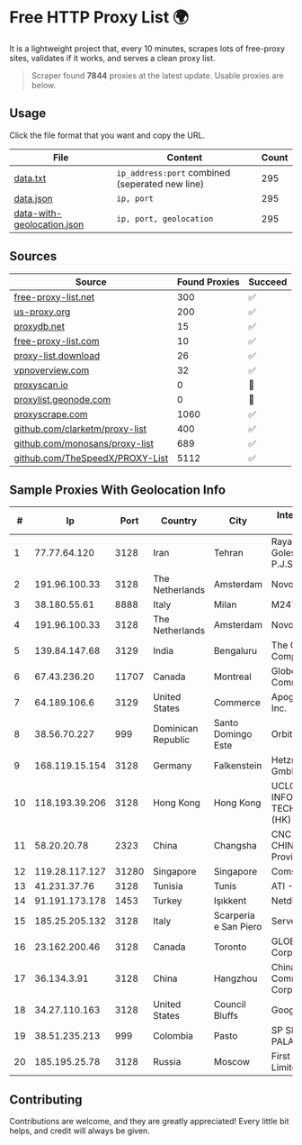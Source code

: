
# Free HTTP Proxy List 🌍

It is a lightweight project that, every 10 minutes, scrapes lots of free-proxy sites, validates if it works, and serves a clean proxy list.


> Scraper found **7844** proxies at the latest update. Usable proxies are below.

## Usage

Click the file format that you want and copy the URL.


|File|Content|Count|
|----|-------|-----|
|[data.txt](https://raw.githubusercontent.com/themiralay/Proxy-List-World/master/data.txt)|`ip_address:port` combined (seperated new line)|295|
|[data.json](https://raw.githubusercontent.com/themiralay/Proxy-List-World/master/data.json)|`ip, port`|295|
|[data-with-geolocation.json](https://raw.githubusercontent.com/themiralay/Proxy-List-World/master/data-with-geolocation.json)|`ip, port, geolocation`|295|

## Sources

|Source|Found Proxies|Succeed|
|------|-------------|-------|
|[free-proxy-list.net](https://free-proxy-list.net)|300|✅|
|[us-proxy.org](https://www.us-proxy.org)|200|✅|
|[proxydb.net](http://proxydb.net)|15|✅|
|[free-proxy-list.com](https://free-proxy-list.com/?page=&port=&type%5B%5D=http&type%5B%5D=https&up_time=0&search=Search)|10|✅|
|[proxy-list.download](https://www.proxy-list.download/HTTP)|26|✅|
|[vpnoverview.com](https://vpnoverview.com/privacy/anonymous-browsing/free-proxy-servers)|32|✅|
|[proxyscan.io](https://www.proxyscan.io)|0|🚫|
|[proxylist.geonode.com](https://proxylist.geonode.com/api/proxy-list?limit=300&page=1&sort_by=lastChecked&sort_type=desc&protocols=http,https)|0|🚫|
|[proxyscrape.com](https://api.proxyscrape.com/v2/?request=displayproxies&protocol=http&timeout=10000&country=all&ssl=all&anonymity=all)|1060|✅|
|[github.com/clarketm/proxy-list](https://raw.githubusercontent.com/clarketm/proxy-list/master/proxy-list-raw.txt)|400|✅|
|[github.com/monosans/proxy-list](https://raw.githubusercontent.com/monosans/proxy-list/main/proxies/http.txt)|689|✅|
|[github.com/TheSpeedX/PROXY-List](https://raw.githubusercontent.com/TheSpeedX/PROXY-List/master/http.txt)|5112|✅|


## Sample Proxies With Geolocation Info

|#|Ip|Port|Country|City|Internet Service Provider|
|-|--|----|-------|----|-------------------------|
|1|77.77.64.120|3128|Iran|Tehran|Rayaneh Danesh Golestan Complex P.J.S. Co|
|2|191.96.100.33|3128|The Netherlands|Amsterdam|NovoServe B.V.|
|3|38.180.55.61|8888|Italy|Milan|M247 Europe SRL|
|4|191.96.100.33|3128|The Netherlands|Amsterdam|NovoServe B.V.|
|5|139.84.147.68|3129|India|Bengaluru|The Constant Company, LLC|
|6|67.43.236.20|11707|Canada|Montreal|GloboTech Communications|
|7|64.189.106.6|3129|United States|Commerce|Apogee Telecom Inc.|
|8|38.56.70.227|999|Dominican Republic|Santo Domingo Este|Orbitek SRL|
|9|168.119.15.154|3128|Germany|Falkenstein|Hetzner Online GmbH|
|10|118.193.39.206|3128|Hong Kong|Hong Kong|UCLOUD INFORMATION TECHNOLOGY (HK) LIMITED|
|11|58.20.20.78|2323|China|Changsha|CNC Group CHINA169 Hunan Province Network|
|12|119.28.117.127|31280|Singapore|Singapore|ComsenzNet|
|13|41.231.37.76|3128|Tunisia|Tunis|ATI - ISP|
|14|91.191.173.178|1453|Turkey|Işıkkent|Netdirekt A.S. Izmir|
|15|185.25.205.132|3128|Italy|Scarperia e San Piero|Servereasy Italy|
|16|23.162.200.46|3128|Canada|Toronto|GLOBALTELEHOST Corp.|
|17|36.134.3.91|3128|China|Hangzhou|China Mobile Communications Corporation|
|18|34.27.110.163|3128|United States|Council Bluffs|Google LLC|
|19|38.51.235.213|999|Colombia|Pasto|SP SISTEMAS PALACIOS LTDA|
|20|185.195.25.78|3128|Russia|Moscow|First Server Limited|



## Contributing

Contributions are welcome, and they are greatly appreciated! Every
little bit helps, and credit will always be given.

